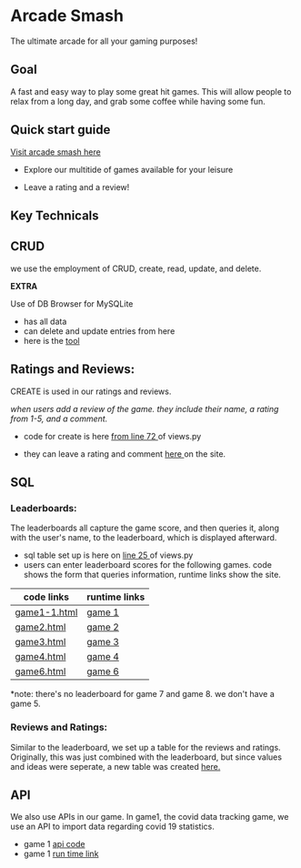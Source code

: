 # Arcade Smash 
The ultimate arcade for all your gaming purposes! 

## Goal 
A fast and easy way to play some great hit games. This will allow people to relax from a long day, and grab some coffee while having some fun. 

## Quick start guide

<a href="arcadesmash.tk"> Visit arcade smash here </a>

- Explore our multitide of games available for your leisure 

- Leave a rating and a review! 

## Key Technicals 

## CRUD 

we use the employment of CRUD, create, read, update, and delete. 

**EXTRA** 

Use of DB Browser for MySQLite
+ has all data 
+ can delete and update entries from here 
+ here is the <a href="https://sqlitebrowser.org/"> tool </a>

## Ratings and Reviews:

CREATE is used in our ratings and reviews. 

*when users add a review of the game. they include their name, a rating from 1-5, and a comment.* 

+ code for create is here <a href="https://github.com/adhithin/P5Candyyyy/blob/2cd317c8a0bb2203be14b4b2d60d673801f3fff6/views.py#L72"> from line 72 </a> of views.py

+ they can leave a rating and comment <a href="http://arcadesmash.tk/ratings"> here </a> on the site.


## SQL 


### Leaderboards: 

The leaderboards all capture the game score, and then queries it, along with the user's name, to the leaderboard, which is displayed afterward. 
+ sql table set up is here on <a href="https://github.com/adhithin/P5Candyyyy/blob/2cd317c8a0bb2203be14b4b2d60d673801f3fff6/views.py#L25"> line 25 </a> of views.py
+ users can enter leaderboard scores for the following games. code shows the form that queries information, runtime links show the site. 


code links | runtime links
------------ | -------------
<a href="https://github.com/adhithin/P5Candyyyy/blob/dc0d6f3ebbcc75716e3aac4ccc7ee05e0fa2fc5b/templates/game1-1.html#L177"> game1-1.html </a>| <a href="http://arcadesmash.tk/game1"> game 1 </a>
<a href="https://github.com/adhithin/P5Candyyyy/blob/be59a137e74922e5cf800dd6d3028ea90bb7048e/templates/game2.html#L167"> game2.html </a>| <a href="http://arcadesmash.tk/game2"> game 2 </a>
<a href="https://github.com/adhithin/P5Candyyyy/blob/be59a137e74922e5cf800dd6d3028ea90bb7048e/templates/game3.html#L577"> game3.html </a>| <a href="http://arcadesmash.tk/game3"> game 3 </a>
<a href="https://github.com/adhithin/P5Candyyyy/blob/3d12496aca3631c3f1677c7dc0697ceefeeebf5b/templates/game4.html#L228"> game4.html </a>| <a href="http://arcadesmash.tk/game4"> game 4 </a>
<a href="https://github.com/adhithin/P5Candyyyy/blob/3d12496aca3631c3f1677c7dc0697ceefeeebf5b/templates/game6.html#L226"> game6.html </a>| <a href="http://arcadesmash.tk/game6"> game 6 </a>

*note: there's no leaderboard for game 7 and game 8. we don't have a game 5. 

    

### Reviews and Ratings: 

Similar to the leaderboard, we set up a table for the reviews and ratings. Originally, this was just combined with the leaderboard, but since values and ideas were seperate, a new table was created <a href="https://github.com/adhithin/P5Candyyyy/blob/2cd317c8a0bb2203be14b4b2d60d673801f3fff6/views.py#L44"> here. </a>

## API 

We also use APIs in our game. In game1, the covid data tracking game, we use an API to import data regarding covid 19 statistics. 
+ game 1 <a href="https://github.com/adhithin/P5Candyyyy/blob/072e82e771ffbdd94cb5f88633ebd4dfeb007a82/templates/game1-1.html#L257"> api code </a>
+ game 1 <a href="http://arcadesmash.tk/game"> run time link </a>



